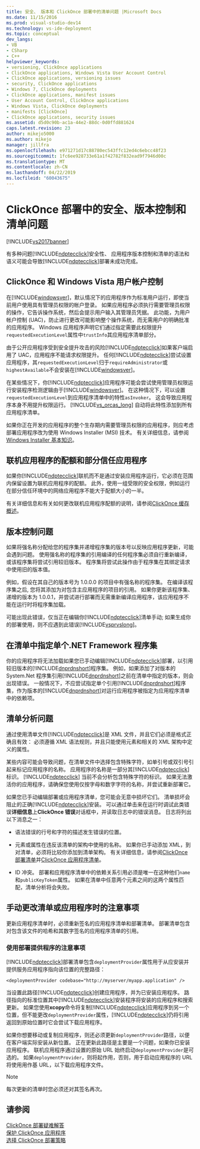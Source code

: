 ```yaml
---
title: 安全、 版本和 ClickOnce 部署中的清单问题 |Microsoft Docs
ms.date: 11/15/2016
ms.prod: visual-studio-dev14
ms.technology: vs-ide-deployment
ms.topic: conceptual
dev_langs:
- VB
- CSharp
- C++
helpviewer_keywords:
- versioning, ClickOnce applications
- ClickOnce applications, Windows Vista User Account Control
- ClickOnce applications, versioning issues
- security, ClickOnce applications
- Windows 7, ClickOnce deployments
- ClickOnce applications, manifest issues
- User Account Control, ClickOnce applications
- Windows Vista, ClickOnce deployments
- manifests [ClickOnce]
- ClickOnce applications, security issues
ms.assetid: d5d0c90b-ac1a-44e2-88dc-0d0ffd881624
caps.latest.revision: 23
author: mikejo5000
ms.author: mikejo
manager: jillfra
ms.openlocfilehash: e971271d17c88780ec543ffc12ed4c6ebcc48f23
ms.sourcegitcommit: 1fc6ee928733e61a1f42782f832ead9f7946d00c
ms.translationtype: MT
ms.contentlocale: zh-CN
ms.lasthandoff: 04/22/2019
ms.locfileid: "60043675"
---
```

# <a name="security-versioning-and-manifest-issues-in-clickonce-deployments"></a>ClickOnce 部署中的安全、版本控制和清单问题
[!INCLUDE[vs2017banner](../includes/vs2017banner.md)]

有多种问题[!INCLUDE[ndptecclick](../includes/ndptecclick-md.md)]安全性、 应用程序版本控制和清单的语法和语义可能会导致[!INCLUDE[ndptecclick](../includes/ndptecclick-md.md)]部署未成功完成。  
  
## <a name="clickonce-and-windows-vista-user-account-control"></a>ClickOnce 和 Windows Vista 用户帐户控制  
 在[!INCLUDE[windowsver](../includes/windowsver-md.md)]，默认情况下的应用程序作为标准用户运行，即使当前用户使用具有管理员权限的帐户登录。 如果应用程序必须执行需要管理员权限的操作，它告诉操作系统，然后会提示用户输入其管理员凭据。 此功能，为用户帐户控制 (UAC)，防止进行更改可能影响整个操作系统，而无需用户的明确批准的应用程序。 Windows 应用程序声明它们通过指定需要此权限提升`requestedExecutionLevel`属性中`trustInfo`其应用程序清单部分。  
  
 由于公开应用程序受到安全提升攻击的风险[!INCLUDE[ndptecclick](../includes/ndptecclick-md.md)]如果客户端启用了 UAC，应用程序不能请求权限提升。 任何[!INCLUDE[ndptecclick](../includes/ndptecclick-md.md)]尝试设置应用程序，其`requestedExecutionLevel`归于`requireAdministrator`或`highestAvailable`不会安装在[!INCLUDE[windowsver](../includes/windowsver-md.md)]。  
  
 在某些情况下，你[!INCLUDE[ndptecclick](../includes/ndptecclick-md.md)]应用程序可能会尝试使用管理员权限运行安装程序检测逻辑由于[!INCLUDE[windowsver](../includes/windowsver-md.md)]。 在这种情况下，可以设置`requestedExecutionLevel`到应用程序清单中的特性`asInvoker`。 这会导致应用程序本身不用提升权限运行。 [!INCLUDE[vs_orcas_long](../includes/vs-orcas-long-md.md)] 自动将此特性添加到所有应用程序清单。  
  
 如果你正在开发的应用程序的整个生存期内需要管理员权限的应用程序，则应考虑部署应用程序改为使用 Windows Installer (MSI) 技术。 有关详细信息，请参阅[Windows Installer 基本知识](../extensibility/internals/windows-installer-basics.md)。  
  
## <a name="online-application-quotas-and-partial-trust-applications"></a>联机应用程序的配额和部分信任应用程序  
 如果你[!INCLUDE[ndptecclick](../includes/ndptecclick-md.md)]联机而不是通过安装应用程序运行，它必须在范围内保留设置为联机应用程序的配额。 此外，使用一组受限的安全权限，例如运行在部分信任环境中的网络应用程序不能大于配额大小的一半。  
  
 有关详细信息和有关如何更改联机应用程序配额的说明，请参阅[ClickOnce 缓存概述](../deployment/clickonce-cache-overview.md)。  
  
## <a name="versioning-issues"></a>版本控制问题  
 如果将强名称分配给您的程序集并递增程序集的版本号以反映应用程序更新，可能会遇到问题。 使用强名称的程序集的引用编译的任何程序集必须自行重新编译，或该程序集将尝试引用较旧版本。 程序集将尝试此操作由于程序集在其绑定请求中使用旧的版本值。  
  
 例如，假设在其自己的版本号为 1.0.0.0 的项目中有强名称的程序集。 在编译该程序集之后, 您将其添加为对包含主应用程序的项目的引用。 如果你更新该程序集、 递增的版本为 1.0.0.1，并尝试进行部署而无需重新编译应用程序，该应用程序不能在运行时将程序集加载。  
  
 可能出现此错误，仅当正在编辑你[!INCLUDE[ndptecclick](../includes/ndptecclick-md.md)]清单手动; 如果生成你的部署使用，则不应遇到此错误[!INCLUDE[vsprvslong](../includes/vsprvslong-md.md)]。  
  
## <a name="specifying-individual-net-framework-assemblies-in-the-manifest"></a>在清单中指定单个.NET Framework 程序集  
 你的应用程序将无法加载如果您已手动编辑[!INCLUDE[ndptecclick](../includes/ndptecclick-md.md)]部署，以引用较旧版本的[!INCLUDE[dnprdnshort](../includes/dnprdnshort-md.md)]程序集。 例如，如果添加了对版本的 System.Net 程序集引用[!INCLUDE[dnprdnshort](../includes/dnprdnshort-md.md)]之前在清单中指定的版本，则会出现错误。 一般情况下，不应尝试指定单个引用[!INCLUDE[dnprdnshort](../includes/dnprdnshort-md.md)]程序集，作为版本的[!INCLUDE[dnprdnshort](../includes/dnprdnshort-md.md)]对运行应用程序被指定为应用程序清单中的依赖项。  
  
## <a name="manifest-parsing-issues"></a>清单分析问题  
 通过使用清单文件[!INCLUDE[ndptecclick](../includes/ndptecclick-md.md)]是 XML 文件，并且它们必须是格式正确且有效： 必须遵循 XML 语法规则，并且只能使用元素和相关的 XML 架构中定义的属性。  
  
 某些内容可能会导致问题，在清单文件中选择包含特殊字符，如单引号或双引号引起来标记应用程序的名称。 应用程序的名称是一部分其[!INCLUDE[ndptecclick](../includes/ndptecclick-md.md)]标识。 [!INCLUDE[ndptecclick](../includes/ndptecclick-md.md)] 当前不会分析包含特殊字符的标识。 如果无法激活你的应用程序，请确保您使用仅按字母和数字字符的名称，并尝试重新部署它。  
  
 如果您已手动编辑部署或应用程序清单，您可能会无意中损坏它们。 清单损坏会阻止的正确[!INCLUDE[ndptecclick](../includes/ndptecclick-md.md)]安装。 可以通过单击来在运行时调试此类错误**详细信息**上**ClickOnce 错误**对话框中，并读取日志中的错误消息。 日志将列出以下消息之一：  
  
- 语法错误的行号和字符的描述发生错误的位置。  
  
- 元素或属性在违反该清单的架构中使用的名称。 如果你已手动添加 XML，到对清单，必须将比较你添加到清单架构。 有关详细信息，请参阅[ClickOnce 部署清单](../deployment/clickonce-deployment-manifest.md)并[ClickOnce 应用程序清单](../deployment/clickonce-application-manifest.md)。  
  
- ID 冲突。 部署和应用程序清单中的依赖关系引用必须是唯一在这种他们`name`和`publicKeyToken`属性。 如果在清单中任意两个元素之间的这两个属性匹配，清单分析将会失败。  
  
## <a name="precautions-when-manually-changing-manifests-or-applications"></a>手动更改清单或应用程序时的注意事项  
 更新应用程序清单时，必须重新签名的应用程序清单和部署清单。 部署清单包含对包含该文件的哈希和其数字签名的应用程序清单的引用。  
  
### <a name="precautions-with-deployment-provider-usage"></a>使用部署提供程序的注意事项  
 [!INCLUDE[ndptecclick](../includes/ndptecclick-md.md)]部署清单包含`deploymentProvider`属性用于从应安装并提供服务应用程序指向该位置的完整路径：  
  
```  
<deploymentProvider codebase="http://myserver/myapp.application" />  
```  
  
 当设置此路径[!INCLUDE[ndptecclick](../includes/ndptecclick-md.md)]创建应用程序，并为已安装应用程序。 路径指向的标准位置其中[!INCLUDE[ndptecclick](../includes/ndptecclick-md.md)]安装程序将安装的应用程序和搜索更新。 如果您使用**xcopy**命令将复制[!INCLUDE[ndptecclick](../includes/ndptecclick-md.md)]应用程序到另一个位置，但不能更改`deploymentProvider`属性，[!INCLUDE[ndptecclick](../includes/ndptecclick-md.md)]仍将引用返回到原始位置时它会尝试下载应用程序。  
  
 如果你想要移动或复制应用程序，则还必须更新`deploymentProvider`路径，以便在客户端实际安装从新位置。 正在更新此路径是主要是一个问题，如果你已安装应用程序。 联机应用程序通过设置的原始 URL 始终启动`deploymentProvider`是可选的。 如果`deploymentProvider`，则将起作用，否则，用于启动应用程序的 URL 将使用用作基 URL，以下载应用程序文件。  
  
> [!NOTE]
>  每次更新的清单时您必须还对其签名再次。  
  
## <a name="see-also"></a>请参阅  
 [ClickOnce 部署疑难解答](../deployment/troubleshooting-clickonce-deployments.md)   
 [保护 ClickOnce 应用程序](../deployment/securing-clickonce-applications.md)   
 [选择 ClickOnce 部署策略](../deployment/choosing-a-clickonce-deployment-strategy.md)
